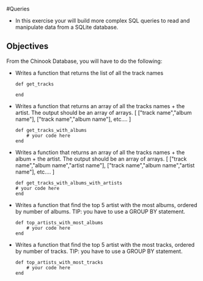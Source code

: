 #Queries

* In this exercise your will build more complex SQL queries to read and manipulate data from a SQLite database.

## Objectives

From the Chinook Database, you will have to do the following:

- Writes a function that returns the list of all the track names

	````
	def get_tracks
	
	end
	````

- Writes a function that returns an array of all the tracks names + the artist. The output should be an array of arrays. 
[ ["track name","album name"], ["track name","album name"], etc.... ]

	````
	def get_tracks_with_albums
  		# your code here
	end
	````


- Writes a function that returns an array of all the tracks names + the album + the artist. The output should be an array of arrays.
[ ["track name","album name","artist name"], ["track name","album name","artist name"], etc.... ]

	````
	def get_tracks_with_albums_with_artists
  	# your code here
	end
	````


- Writes a function that find the top 5 artist with the most albums, ordered by number of albums. TIP: you have to use a GROUP BY statement.

	````
	def top_artists_with_most_albums
  		# your code here
	end
	````

- Writes a function that find the top 5 artist with the most tracks, ordered by number of tracks. TIP: you have to use a GROUP BY statement.

	````
	def top_artists_with_most_tracks
  		# your code here
	end
	````

